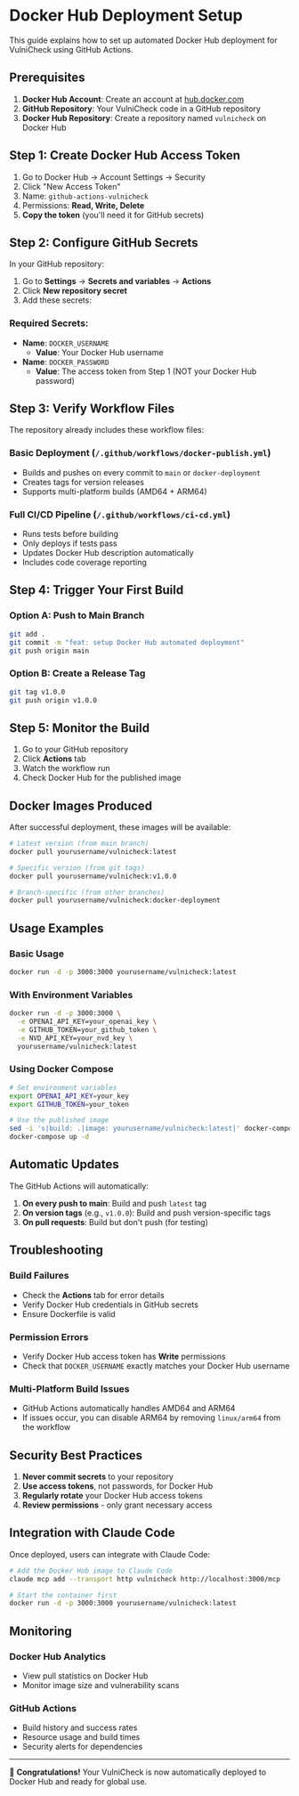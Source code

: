 # Docker Hub Deployment Setup

This guide explains how to set up automated Docker Hub deployment for VulniCheck using GitHub Actions.

## Prerequisites

1. **Docker Hub Account**: Create an account at [hub.docker.com](https://hub.docker.com)
2. **GitHub Repository**: Your VulniCheck code in a GitHub repository
3. **Docker Hub Repository**: Create a repository named `vulnicheck` on Docker Hub

## Step 1: Create Docker Hub Access Token

1. Go to Docker Hub → Account Settings → Security
2. Click "New Access Token"
3. Name: `github-actions-vulnicheck`
4. Permissions: **Read, Write, Delete**
5. **Copy the token** (you'll need it for GitHub secrets)

## Step 2: Configure GitHub Secrets

In your GitHub repository:

1. Go to **Settings** → **Secrets and variables** → **Actions**
2. Click **New repository secret**
3. Add these secrets:

### Required Secrets:
- **Name**: `DOCKER_USERNAME`
  - **Value**: Your Docker Hub username
- **Name**: `DOCKER_PASSWORD` 
  - **Value**: The access token from Step 1 (NOT your Docker Hub password)

## Step 3: Verify Workflow Files

The repository already includes these workflow files:

### Basic Deployment (`/.github/workflows/docker-publish.yml`)
- Builds and pushes on every commit to `main` or `docker-deployment`
- Creates tags for version releases
- Supports multi-platform builds (AMD64 + ARM64)

### Full CI/CD Pipeline (`/.github/workflows/ci-cd.yml`)  
- Runs tests before building
- Only deploys if tests pass
- Updates Docker Hub description automatically
- Includes code coverage reporting

## Step 4: Trigger Your First Build

### Option A: Push to Main Branch
```bash
git add .
git commit -m "feat: setup Docker Hub automated deployment"
git push origin main
```

### Option B: Create a Release Tag
```bash
git tag v1.0.0
git push origin v1.0.0
```

## Step 5: Monitor the Build

1. Go to your GitHub repository
2. Click **Actions** tab
3. Watch the workflow run
4. Check Docker Hub for the published image

## Docker Images Produced

After successful deployment, these images will be available:

```bash
# Latest version (from main branch)
docker pull yourusername/vulnicheck:latest

# Specific version (from git tags)
docker pull yourusername/vulnicheck:v1.0.0

# Branch-specific (from other branches)
docker pull yourusername/vulnicheck:docker-deployment
```

## Usage Examples

### Basic Usage
```bash
docker run -d -p 3000:3000 yourusername/vulnicheck:latest
```

### With Environment Variables
```bash
docker run -d -p 3000:3000 \
  -e OPENAI_API_KEY=your_openai_key \
  -e GITHUB_TOKEN=your_github_token \
  -e NVD_API_KEY=your_nvd_key \
  yourusername/vulnicheck:latest
```

### Using Docker Compose
```bash
# Set environment variables
export OPENAI_API_KEY=your_key
export GITHUB_TOKEN=your_token

# Use the published image
sed -i 's|build: .|image: yourusername/vulnicheck:latest|' docker-compose.yml
docker-compose up -d
```

## Automatic Updates

The GitHub Actions will automatically:

1. **On every push to main**: Build and push `latest` tag
2. **On version tags** (e.g., `v1.0.0`): Build and push version-specific tags
3. **On pull requests**: Build but don't push (for testing)

## Troubleshooting

### Build Failures
- Check the **Actions** tab for error details
- Verify Docker Hub credentials in GitHub secrets
- Ensure Dockerfile is valid

### Permission Errors
- Verify Docker Hub access token has **Write** permissions
- Check that `DOCKER_USERNAME` exactly matches your Docker Hub username

### Multi-Platform Build Issues
- GitHub Actions automatically handles AMD64 and ARM64
- If issues occur, you can disable ARM64 by removing `linux/arm64` from the workflow

## Security Best Practices

1. **Never commit secrets** to your repository
2. **Use access tokens**, not passwords, for Docker Hub
3. **Regularly rotate** your Docker Hub access tokens
4. **Review permissions** - only grant necessary access

## Integration with Claude Code

Once deployed, users can integrate with Claude Code:

```bash
# Add the Docker Hub image to Claude Code
claude mcp add --transport http vulnicheck http://localhost:3000/mcp

# Start the container first
docker run -d -p 3000:3000 yourusername/vulnicheck:latest
```

## Monitoring

### Docker Hub Analytics
- View pull statistics on Docker Hub
- Monitor image size and vulnerability scans

### GitHub Actions
- Build history and success rates
- Resource usage and build times
- Security alerts for dependencies

---

🎉 **Congratulations!** Your VulniCheck is now automatically deployed to Docker Hub and ready for global use.